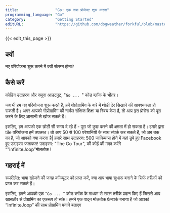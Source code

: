 ```yaml
---
title:                "Go: एक नया प्रोजेक्ट शुरू करना"
programming_language: "Go"
category:             "Getting Started"
editURL:              "https://github.com/dogweather/forkful/blob/master/content/hi/go/starting-a-new-project.md"
---
```


{{< edit_this_page >}}

## क्यों

नए परियोजना शुरू करने में क्यों संलग्न होना?

## कैसे करें

कोडिंग उदाहरण और नमूना आउटपुट, "```Go ... ```" कोड ब्लॉक के भीतर।

जब भी हम नए परियोजना शुरू करते हैं, हमें गोप्रोग्रामिंग के बारे में थोड़ी देर सिखाने की आवश्यकता हो सकती है। अगर आपको गोप्रोग्रामिंग की नार्मल संक्षिप्त शिक्षा या स्विच केस हैं, तो आप इस प्रोसेस को पूरा करने के लिए आसानी से खोज सकते हैं।

इसलिए, हम आपको एक छोटी सी समय दे रहे हैं - पूरा जो कुछ करने की क्षमता में हो सकता है। हमारे द्वारा tile परियोजना हमें उपलब्ध। तो आप 50 से 100 परेशानियों के साथ संपर्क कर सकते हैं, जो अब तक का है, जो आपको क्या करना है| हमारे साथ उदाहरण: 500 जाकियन्स होने में यहां डुबे हुए Facebook हुए उदाहरण फताफत! उदाहरण: "The Go Tour", की कोई की मदद करेंगे  “”InfiniteJoop”मोलतोक !

## गहराई में

रूपरीलेत: भाषा खोजने की जगह कॉम्प्यूटर को प्राप्त करें, क्या आप भाषा सुधारू बनाने के सिर्फ तरीक़ों को प्राप्त कर सकते हैं।

इसलिए, हमने आपको एक "```Go ... ```" कोड ब्लॉक के माध्यम से सरल तरीके प्रदान किए हैं जिससे आप खासतौर से प्रोग्रामिंग का एकरूप हो सके। हमने एक वाद्न मोलतोक फ्रेमवर्क बनाया है जो आपको “InfiniteJoop” की साथ प्रोग्रामिंग बनाने बताएग